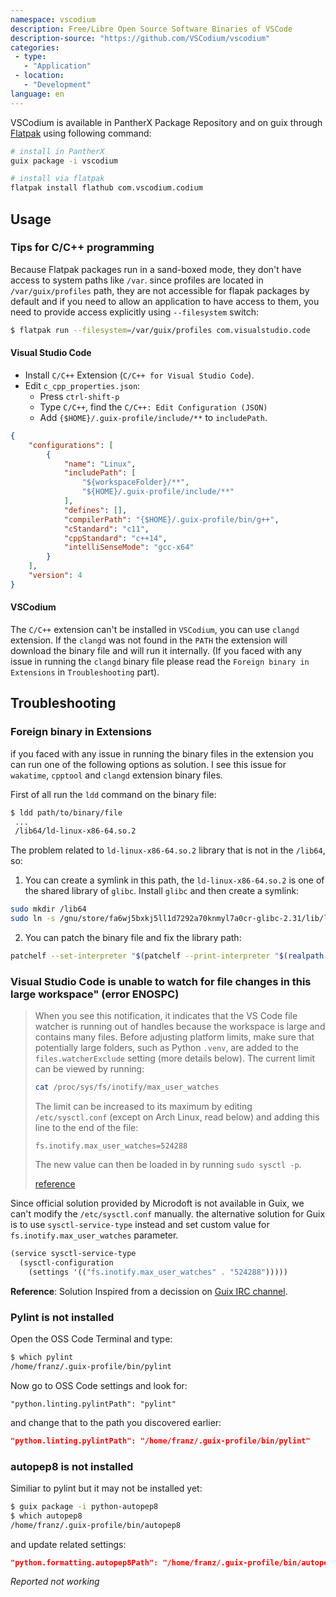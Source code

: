 ```yaml
---
namespace: vscodium
description: Free/Libre Open Source Software Binaries of VSCode
description-source: "https://github.com/VSCodium/vscodium"
categories:
 - type:
   - "Application"
 - location:
   - "Development"
language: en
---
```


VSCodium is available in PantherX Package Repository and on guix through [Flatpak](/Flatpak/) using following command:

```bash
# install in PantherX
guix package -i vscodium
```

```bash
# install via flatpak
flatpak install flathub com.vscodium.codium
```

## Usage

### Tips for C/C++ programming

Because Flatpak packages run in a sand-boxed mode, they don't have access to system paths like `/var`. since profiles are located in `/var/guix/profiles` path, they are not accessible for flapak packages by default and if you need to allow an application to have access to them, you need to provide access explicitly using `--filesystem` switch:

```bash
$ flatpak run --filesystem=/var/guix/profiles com.visualstudio.code
```

#### Visual Studio Code

* Install `C/C++` Extension (`C/C++ for Visual Studio Code`).
* Edit `c_cpp_properties.json`:
  - Press `ctrl-shift-p`
  - Type `C/C++`, find the `C/C++: Edit Configuration (JSON)`
  - Add `{$HOME}/.guix-profile/include/**` to `includePath`.

```json
{
    "configurations": [
        {
            "name": "Linux",
            "includePath": [
                "${workspaceFolder}/**",
                "${HOME}/.guix-profile/include/**"
            ],
            "defines": [],
            "compilerPath": "{$HOME}/.guix-profile/bin/g++",
            "cStandard": "c11",
            "cppStandard": "c++14",
            "intelliSenseMode": "gcc-x64"
        }
    ],
    "version": 4
}
```

#### VSCodium

The `C/C++` extension can't be installed in `VSCodium`, you can use `clangd` extension. If the `clangd` was not found in the `PATH` the extension will download the binary file and will run it internally. (If you faced with any issue in running the `clangd` binary file please read the `Foreign binary in Extensions` in `Troubleshooting` part).

## Troubleshooting

### Foreign binary in Extensions

if you faced with any issue in running the binary files in the extension you can run one of the following options as solution. I see this issue for `wakatime`, `cpptool` and `clangd` extension binary files.

First of all run the `ldd` command on the binary file:

```bash
$ ldd path/to/binary/file
 ...
 /lib64/ld-linux-x86-64.so.2
```

The problem related to `ld-linux-x86-64.so.2` library that is not in the `/lib64`, so:

1. You can create a symlink in this path, the `ld-linux-x86-64.so.2` is one of the shared library of `glibc`. Install `glibc` and then create a symlink:

```bash
sudo mkdir /lib64
sudo ln -s /gnu/store/fa6wj5bxkj5ll1d7292a70knmyl7a0cr-glibc-2.31/lib/ld-linux-x86-64.so.2 /lib64/
```

2. You can patch the binary file and fix the library path:

```bash
patchelf --set-interpreter "$(patchelf --print-interpreter "$(realpath  "$(which sh)")")" path/to/binary/file
```


### Visual Studio Code is unable to watch for file changes in this large workspace" (error ENOSPC)

> When you see this notification, it indicates that the VS Code file watcher is 
> running out of handles because the workspace is large and contains many files. 
> Before adjusting platform limits, make sure that potentially large folders, 
> such as Python `.venv`, are added to the `files.watcherExclude` setting 
> (more details below). The current limit can be viewed by running:
> 
> ```bash
> cat /proc/sys/fs/inotify/max_user_watches
> ```
> 
> The limit can be increased to its maximum by editing `/etc/sysctl.conf` (except 
> on Arch Linux, read below) and adding this line to the end of the file:
> 
> ```
> fs.inotify.max_user_watches=524288
> ```
> 
> The new value can then be loaded in by running `sudo sysctl -p`.
> 
> [reference](https://code.visualstudio.com/docs/setup/linux#_visual-studio-code-is-unable-to-watch-for-file-changes-in-this-large-workspace-error-enospc)


Since official solution provided by Microdoft is not available in Guix,
we can't modify the `/etc/sysctl.conf` manually. the alternative solution for Guix is to use `sysctl-service-type` instead and set custom value for `fs.inotify.max_user_watches`
parameter.

```scheme
(service sysctl-service-type
  (sysctl-configuration
    (settings '(("fs.inotify.max_user_watches" . "524288")))))
```

**Reference**: Solution Inspired from a decission on [Guix IRC channel](http://logs.guix.gnu.org/guix/2019-09-10.log#112721).

### Pylint is not installed

Open the OSS Code Terminal and type:

```bash
$ which pylint
/home/franz/.guix-profile/bin/pylint
```

Now go to OSS Code settings and look for:

```
"python.linting.pylintPath": "pylint"
```

and change that to the path you discovered earlier:

```json
"python.linting.pylintPath": "/home/franz/.guix-profile/bin/pylint"
```

### autopep8 is not installed

Similiar to pylint but it may not be installed yet:

```bash
$ guix package -i python-autopep8
$ which autopep8
/home/franz/.guix-profile/bin/autopep8
```

and update related settings:

```json
"python.formatting.autopep8Path": "/home/franz/.guix-profile/bin/autopep8"
```

_Reported not working_
